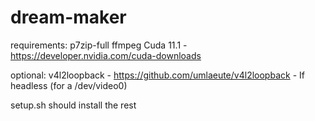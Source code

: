 # dream-maker

requirements: 
	p7zip-full
	ffmpeg
	Cuda 11.1 - https://developer.nvidia.com/cuda-downloads

optional:
	v4l2loopback - https://github.com/umlaeute/v4l2loopback - If headless (for a /dev/video0)

setup.sh should install the rest
